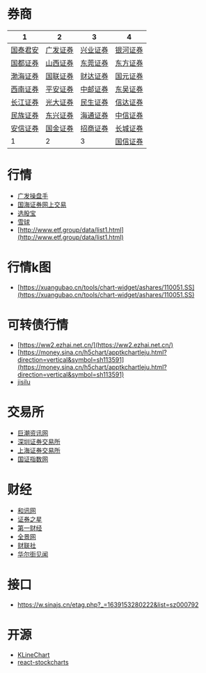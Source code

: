# 券商

|1 |2 |3|4|
|  ----  | ----  | ----  | ----  |
|[国泰君安](https://sh.gtja.com/gtjash/i/) |[广发证券](http://www.gf.com.cn/) |[兴业证券](https://www.xyzq.com.cn/)|[银河证券](http://www.chinastock.com.cn/)|
|[国都证券](http://www.guodu.com/) |[山西证券](http://www.i618.com.cn/) |[东莞证券](https://www.dgzq.com.cn/)|[东方证券](https://www.dfzq.com.cn/)|
|[渤海证券](http://www.ewww.com.cn/) |[国联证券](http://www.glsc.com.cn/) |[财达证券](https://www.s10000.com/)|[国元证券](http://www.gyzq.com.cn/)|
|[西南证券](https://www.swsc.com.cn/) |[平安证券](https://stock.pingan.com/) |[中邮证券](http://www.cnpsec.com.cn/)|[东吴证券](https://www.dwzq.com.cn/)|
|[长江证券](https://www.95579.com/) |[光大证券](http://www.ebscn.com/) |[民生证券](https://www.mszq.com/)|[信达证券](http://www.cindasc.com/)|
|[民族证券](https://www.fzfinancing.com/) |[东兴证券](http://www.dxzq.net/) | [海通证券](https://www.htsec.com/)|[中信证券](http://www.cs.ecitic.com/)|
| [安信证券](http://www.essence.com.cn/) |[国金证券](https://www.gjzq.com.cn/) |[招商证券](http://www.cmschina.com/)|[长城证券](http://www.cgws.com/)|
|1 |2 |3|[国信证券](https://www.guosen.com.cn/)|


# 行情

- [广发操盘手](https://hippo.gf.com.cn/)
- [国海证券网上交易](https://jy.ghzq.com.cn/hq/index.html)
- [选股宝](https://xuangubao.cn/dingpan)
- [雪球](https://xueqiu.com/)
- [http://www.etf.group/data/list1.html](http://www.etf.group/data/list1.html)

# 行情k图
- [https://xuangubao.cn/tools/chart-widget/ashares/110051.SS](https://xuangubao.cn/tools/chart-widget/ashares/110051.SS)

# 可转债行情
- [https://ww2.ezhai.net.cn/](https://ww2.ezhai.net.cn/)
- [https://money.sina.cn/h5chart/apptkchartleju.html?direction=vertical&symbol=sh113591](https://money.sina.cn/h5chart/apptkchartleju.html?direction=vertical&symbol=sh113591)
- [jisilu](https://www.jisilu.cn/web/data/cb/list)

# 交易所

- [巨潮资讯网](http://www.cninfo.com.cn/)
- [深圳证券交易所](http://www.szse.cn/)
- [上海证券交易所](http://www.sse.com.cn/)
- [国证指数网](http://www.cnindex.com.cn/)


# 财经
- [和讯网](http://www.hexun.com/)
- [证券之星](https://www.stockstar.com/)
- [第一财经](https://www.yicai.com/)
- [全景网](https://www.p5w.net/)
- [财联社](https://www.cls.cn/)
- [华尔街见闻](https://wallstreetcn.com/)

# 接口
- https://w.sinajs.cn/etag.php?_=1639153280222&list=sz000792

# 开源
- [KLineChart](https://github.com/liihuu/KLineChart)
- [react-stockcharts](https://github.com/rrag/react-stockcharts)
